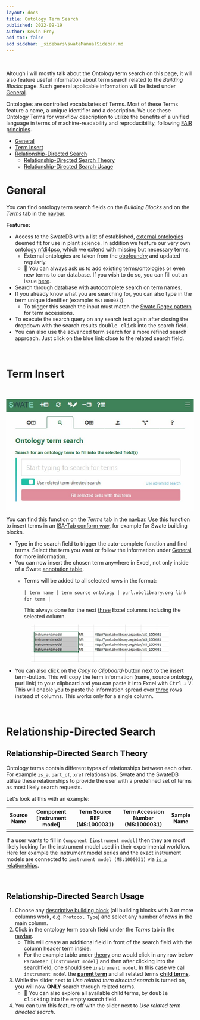 ```yaml
---
layout: docs
title: Ontology Term Search
published: 2022-09-19
Author: Kevin Frey
add toc: false
add sidebar: _sidebars\swateManualSidebar.md
---
```


<br>

Altough i will mostly talk about the Ontology term search on this page, it will also feature useful information about term search related to the *Building Blocks* page. Such general applicable information will be listed under [General](#General).

Ontologies are controlled vocabularies of Terms. Most of these Terms feature a name, a unique identifier and a description. We use these Ontology Terms for workflow description to utilize the benefits of a unified language in terms of machine-readability and reproducibility, following [FAIR principles](https://www.go-fair.org/fair-principles/).

- [General](#general)
- [Term Insert](#term-insert)
- [Relationship-Directed Search](#relationship-directed-search)
  - [Relationship-Directed Search Theory](#relationship-directed-search-theory)
  - [Relationship-Directed Search Usage](#relationship-directed-search-usage)

# General

You can find ontology term search fields on the *Building Blocks* and on the *Terms* tab in the <a href="./../../img/Swate-Overlay-Exp.jpg" target="_blank">navbar</a>.

**Features:**
- Access to the SwateDB with a list of established, [external ontologies](https://github.com/nfdi4plants/nfdi4plants_ontology/blob/main/ext_ontologies.include) deemed fit for use in plant science. In addition we feature our very own ontology [nfdi4pso](https://github.com/nfdi4plants/nfdi4plants_ontology/blob/main/nfdi4plants_ontology.obo), which we extend with missing but necessary terms.
    - External ontologies are taken from the [obofoundry](https://obofoundry.org) and updated regularly.
    - 👀 You can always ask us to add existing terms/ontologies or even new terms to our database. If you wish to do so, you can fill out an issue [here](https://github.com/nfdi4plants/nfdi4plants_ontology/issues/new/choose).
- Search through database with autocomplete search on term names.
- If you already know what you are searching for, you can also type in the term unique identifier (example: `MS:1000031`). 
    - To trigger this search the input must match the [Swate Regex pattern](http://regexstorm.net/tester?p=%5b%5cw%5d%2b%3f%3a%5b%5cd%5d%2b&i=MS%3a1000031%0d%0aNFDI4PSO%3a1000161%0d%0a) for term accessions.
- To execute the search query on any search text again after closing the dropdown with the search results <kbd>double click</kbd> into the search field.
- You can also use the advanced term search for a more refined search approach. Just click on the blue link close to the related search field.

<br>

# Term Insert

<br>

<p style="display: flex; justify-content: center">
<img src="./../../img/Swate-TermInsert-Exp.jpg?v01.02.22" style="height: 300px">
</p>


You can find this function on the *Terms* tab in the <a href="./../../img/Swate-Overlay-Exp.jpg" target="_blank">navbar</a>. Use this function to insert terms in an [ISA-Tab conform way](https://isa-specs.readthedocs.io/en/latest/isatab.html#ontology-annotations), for example for Swate building blocks.

- Type in the search field to trigger the auto-complete function and find terms. Select the term you want or follow the information under [General](#General) for more information.
- You can now insert the chosen term anywhere in Excel, not only inside of a Swate [annotation table](./Docs02-Annotation-Table.html).
    - Terms will be added to all selected rows in the format:

        `| term name | term source ontology | purl.obolibrary.org link for term |`
        
        This always done for the next <u>three</u> Excel columns including the selected column.

<p style="display: flex; justify-content: center">
<img src="./../../img/Swate-TermInsert2-Exp.jpg?v01.02.22" style="height: 100px">
</p>

- You can also click on the *Copy to Clipboard*-button next to the insert term-button. This will copy the term information (name, source ontology, purl link) to your clipboard and you can paste it into Excel with <kbd>Ctrl</kbd> + <kbd>V</kbd>. This will enable you to paste the information spread over <u>three</u> rows instead of columns. This works only for a single column.

<br>

# Relationship-Directed Search

## Relationship-Directed Search Theory

Ontology terms contain different types of relationships between each other. For example `is_a`, `part_of`, `xref` relationships. Swate and the SwateDB utilize these relationships to provide the user with a predefined set of terms as most likely search requests. 

Let's look at this with an example:

| Source Name | Component [instrument model] | Term Source REF (MS:1000031) | Term Accession Number (MS:1000031) | Sample Name |
|-------------|------------------------------|------------------------------|------------------------------------|-------------|
|             |                              |                              |                                    |             |

If a user wants to fill in `Component [instrument model]` then they are most likely looking for the instrument model used in their experimental workflow. Here for example the instrument model series and the exact instrument models are connected to `instrument model (MS:1000031)` via [`is_a` relationships](/images/UserDocs/Swate-RelationshipGraph-Exp.jpg). 

<br>

## Relationship-Directed Search Usage

1. Choose any [descriptive building block](./Docs03-Building-Blocks.html#descriptive-building-blocks) (all building blocks with 3 or more columns work, e.g. `Protocol Type`) and select any number of rows in the main column.
2. Click in the ontology term search field under the *Terms* tab in the <a href="./../../img/Swate-Overlay-Exp.jpg" target="_blank">navbar</a>.
    - This will create an additional field in front of the search field with the column header term inside.
    - For the example table under [theory](#Relationship-Directed-Search-Theory) one would click in any row below `Parameter [instrument model]` and then after clicking into the searchfield, one should see `instrument model`. In this case we call `instrument model` the **<u>parent term</u>** and all related terms **<u>child terms</u>**.
3. While the slider next to *Use related term directed search* is turned on, you will now **ONLY** search through related terms.
    - 👀 You can also explore all available child terms, by <kbd>double clicking</kbd> into the empty search field. 
4. You can turn this feature off with the slider next to *Use related term directed search*.